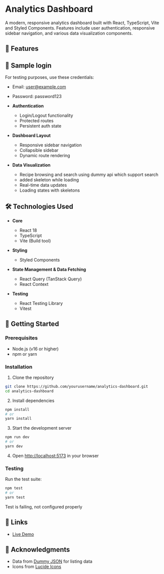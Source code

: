 # Analytics Dashboard

A modern, responsive analytics dashboard built with React, TypeScript, Vite and Styled Components. Features include user authentication, responsive sidebar navigation, and various data visualization components.

## 🚀 Features

## 🔐 Sample login

For testing purposes, use these credentials:

- Email: user@example.com
- Password: password123

- **Authentication**

  - Login/Logout functionality
  - Protected routes
  - Persistent auth state

- **Dashboard Layout**

  - Responsive sidebar navigation
  - Collapsible sidebar
  - Dynamic route rendering

- **Data Visualization**
  - Recipe browsing and search using dummy api which support search
  - added skeleton while loading
  - Real-time data updates
  - Loading states with skeletons

## 🛠️ Technologies Used

- **Core**

  - React 18
  - TypeScript
  - Vite (Build tool)

- **Styling**

  - Styled Components

- **State Management & Data Fetching**

  - React Query (TanStack Query)
  - React Context

- **Testing**

  - React Testing Library
  - Vitest

## 🚀 Getting Started

### Prerequisites

- Node.js (v16 or higher)
- npm or yarn

### Installation

1. Clone the repository

```bash
git clone https://github.com/yourusername/analytics-dashboard.git
cd analytics-dashboard
```

2. Install dependencies

```bash
npm install
# or
yarn install
```

3. Start the development server

```bash
npm run dev
# or
yarn dev
```

4. Open [http://localhost:5173](http://localhost:5173) in your browser

### Testing

Run the test suite:

```bash
npm test
# or
yarn test
```

Test is failing, not configured properly

## 🔗 Links

- [Live Demo](https://assignment-lesgo-9du5.vercel.app/)

## 🙏 Acknowledgments

- Data from [Dummy JSON](https://dummyjson.com/) for listing data
- Icons from [Lucide Icons](https://lucide.dev/)
